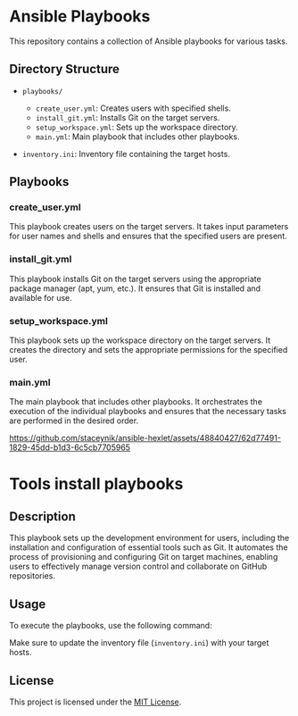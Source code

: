 
# Ansible Playbooks

This repository contains a collection of Ansible playbooks for various tasks.

## Directory Structure

- `playbooks/`
  - `create_user.yml`: Creates users with specified shells.
  - `install_git.yml`: Installs Git on the target servers.
  - `setup_workspace.yml`: Sets up the workspace directory.
  - `main.yml`: Main playbook that includes other playbooks.

- `inventory.ini`: Inventory file containing the target hosts.

## Playbooks

### create_user.yml

This playbook creates users on the target servers. It takes input parameters for user names and shells and ensures that the specified users are present.

### install_git.yml

This playbook installs Git on the target servers using the appropriate package manager (apt, yum, etc.). It ensures that Git is installed and available for use.

### setup_workspace.yml

This playbook sets up the workspace directory on the target servers. It creates the directory and sets the appropriate permissions for the specified user.

### main.yml

The main playbook that includes other playbooks. It orchestrates the execution of the individual playbooks and ensures that the necessary tasks are performed in the desired order.



https://github.com/staceynik/ansible-hexlet/assets/48840427/62d77491-1829-45dd-b1d3-6c5cb7705965

# Tools install playbooks

## Description

This playbook sets up the development environment for users, including the installation and configuration of essential tools such as Git. It automates the process of provisioning and configuring Git on target machines, enabling users to effectively manage version control and collaborate on GitHub repositories.


## Usage

To execute the playbooks, use the following command:


Make sure to update the inventory file (`inventory.ini`) with your target hosts.


## License

This project is licensed under the [MIT License](LICENSE).
